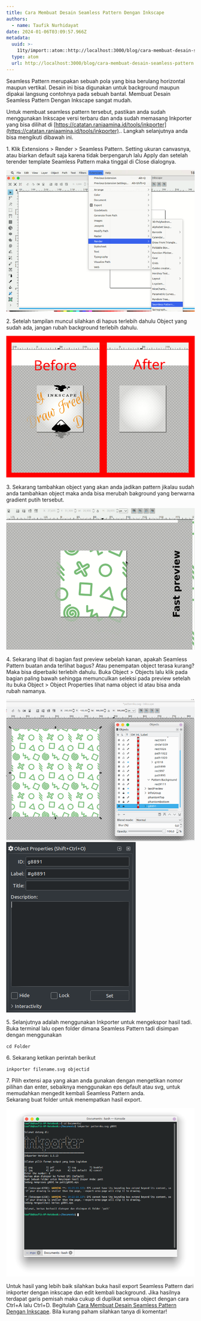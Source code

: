 ```yaml
---
title: Cara Membuat Desain Seamless Pattern Dengan Inkscape
authors:
  - name: Taufik Nurhidayat
date: 2024-01-06T03:09:57.966Z
metadata:
  uuid: >-
    11ty/import::atom::http://localhost:3000/blog/cara-membuat-desain-seamless-pattern
  type: atom
  url: http://localhost:3000/blog/cara-membuat-desain-seamless-pattern
---
```

Seamless Pattern merupakan sebuah pola yang bisa berulang horizontal maupun vertikal. Desain ini bisa digunakan untuk background maupun dipakai langsung contohnya pada sebuah bantal. Membuat Desain Seamless Pattern Dengan Inkscape sangat mudah.  
  
Untuk membuat seamless pattern tersebut, pastikan anda sudah menggunakan Inkscape versi terbaru dan anda sudah memasang Inkporter yang bisa dilihat di [https://catatan.raniaamina.id/tools/inkporter](https://catatan.raniaamina.id/tools/inkporter).. Langkah selanjutnya anda bisa mengikuti dibawah ini.  
  
1\. Klik Extensions > Render > Seamless Pattern. Setting ukuran canvasnya, atau biarkan default saja karena tidak berpengaruh lalu Apply dan setelah terender template Seamless Pattern maka tinggal di Close dialognya.

![Cara Membuat Desain Seamless Pattern Dengan Inkscape](assets/Cara+Membuat+Seamless+Pattern--7Dq0Q1a4fsrN.png)

2\. Setelah tampilan muncul silahkan di hapus terlebih dahulu Object yang sudah ada, jangan rubah background terlebih dahulu.

![Cara Membuat Desain Seamless Pattern Dengan Inkscape](assets/Cara+Membuat+Seamless+Pattern--F55h8dAh7iUx.png)

  
3\. Sekarang tambahkan object yang akan anda jadikan pattern jikalau sudah anda tambahkan object maka anda bisa merubah bakground yang berwarna gradient putih tersebut.

![Cara Membuat Desain Seamless Pattern Dengan Inkscape](assets/Cara+Membuat+Seamless+Pattern--MzCIuEngcpL1.png)

  
  
4\. Sekarang lihat di bagian fast preview sebelah kanan, apakah Seamless Pattern buatan anda terlihat bagus? Atau penempatan object terasa kurang? Maka bisa diperbaiki terlebih dahulu. Buka Object > Objects lalu klik pada bagian paling bawah sehingga memunculkan seleksi pada preview setelah itu buka Object > Object Properties lihat nama object id atau bisa anda rubah namanya.  

![Cara Membuat Desain Seamless Pattern Dengan Inkscape](assets/Cara+Membuat+Seamless+Pattern--AXwZIB9WToIL.png)![](assets/Cara+Membuat+Seamless+Pattern--tedHtI0OMacX.png)

  
5\. Selanjutnya adalah menggunakan Inkporter untuk mengekspor hasil tadi. Buka terminal lalu open folder dimana Seamless Pattern tadi disimpan dengan menggunakan

```
cd Folder
```

  
6\. Sekarang ketikan perintah berikut

```
inkporter filename.svg objectid
```

  
7\. Pilih extensi apa yang akan anda gunakan dengan mengetikan nomor pilihan dan enter, sebaiknya menggunakan eps default atau svg, untuk memudahkan mengedit kembali Seamless Pattern anda.  
Sekarang buat folder untuk menempatkan hasil export.

![Cara Membuat Desain Seamless Pattern Dengan Inkscape](assets/Screenshot_20200327_192329-bwJph9N7c4UZ.png)

Untuk hasil yang lebih baik silahkan buka hasil export Seamless Pattern dari inkporter dengan inkscape dan edit kembali background. Jika hasilnya terdapat garis pemisah maka cukup di duplikat semua object dengan cara Ctrl+A lalu Ctrl+D. Begitulah [Cara Membuat Desain Seamless Pattern Dengan Inkscape](https://www.nurhidayat.web.id/2020/03/cara-membuat-desain-seamless-pattern.html). Bila kurang paham silahkan tanya di komentar!
